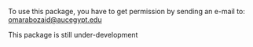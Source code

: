 To use this package, you have to get permission by sending an e-mail to:
omarabozaid@aucegypt.edu

This package is still under-development
